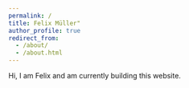 ```yaml
---
permalink: /
title: Felix Müller"
author_profile: true
redirect_from:
  - /about/
  - /about.html
---
```


Hi, I am Felix and am currently building this website.
